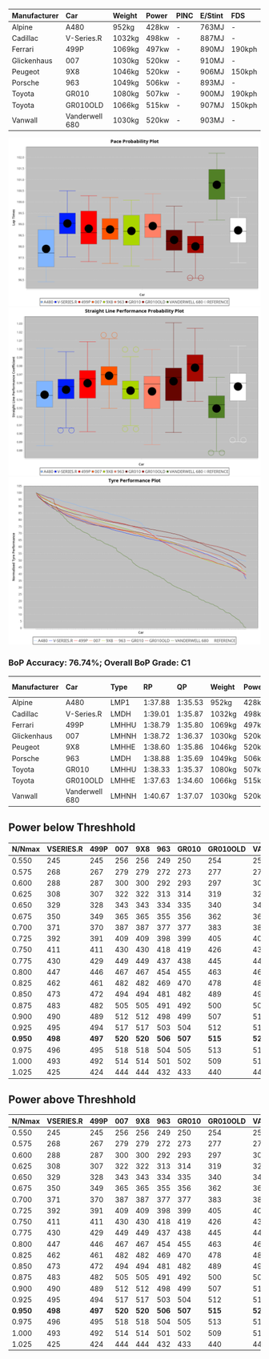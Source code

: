 |Manufacturer|Car|Weight|Power|PINC|E/Stint|FDS|
|:-|:-|:-|:-|:-|:-|:-|
|Alpine|A480|952kg|428kw|-|763MJ|-|
|Cadillac|V-Series.R|1032kg|498kw|-|887MJ|-|
|Ferrari|499P|1069kg|497kw|-|890MJ|190kph|
|Glickenhaus|007|1030kg|520kw|-|910MJ|-|
|Peugeot|9X8|1046kg|520kw|-|906MJ|150kph|
|Porsche|963|1049kg|506kw|-|893MJ|-|
|Toyota|GR010|1080kg|507kw|-|900MJ|190kph|
|Toyota|GR010OLD|1066kg|515kw|-|907MJ|150kph|
|Vanwall|Vanderwell 680|1030kg|520kw|-|903MJ|-|

![PACECHART](./IMG/OFFICIAL.png)
![STRAIGHTLINEPERFORMANCECHART](./IMG/OFFICIAL_sp.png)
![TYREPERFORMANCECHART](./IMG/OFFICIAL_tw.png)

### BoP Accuracy: 76.74%; Overall BoP Grade: C1
|Manufacturer|Car|Type|RP|QP|Weight|Power¹|Threshhold|PINC|Power²|E/Stint|AVG Vmax|FDS|RDLC|L/Stint|BOP-Grade|ModelAccuracy|ModelPoints|Match%|
|:-|:-|:-|:-|:-|:-|:-|:-|:-|:-|:-|:-|:-|:-|:-|:-|:-|:-|:-|
|Alpine|A480|LMP1|1:37.88|1:35.53|952kg|428kw|0.0kph|-|428kw|763MJ|300.65kph|-|0.97|27|-C2|67.92%|957|71.95%|
|Cadillac|V-Series.R|LMDH|1:39.01|1:35.87|1032kg|498kw|210.0kph|-|498kw|887MJ|302.65kph|-|1.03|29|+C2|91.10%|1770|73.27%|
|Ferrari|499P|LMHHU|1:38.79|1:35.80|1069kg|497kw|210.0kph|-|497kw|890MJ|302.91kph|190kph|1.03|29|~A1|84.26%|2292|100.00%|
|Glickenhaus|007|LMHNH|1:38.72|1:36.37|1030kg|520kw|210.0kph|-|520kw|910MJ|307.46kph|-|0.96|29|~A1|94.63%|1605|100.00%|
|Peugeot|9X8|LMHHE|1:38.60|1:35.86|1046kg|520kw|210.0kph|-|520kw|906MJ|303.27kph|150kph|1.02|29|~A1|83.63%|2468|100.00%|
|Porsche|963|LMDH|1:38.88|1:35.69|1049kg|506kw|210.0kph|-|506kw|893MJ|302.77kph|-|1.02|29|~A1|93.14%|5746|99.19%|
|Toyota|GR010|LMHHU|1:38.33|1:35.37|1080kg|507kw|210.0kph|-|507kw|900MJ|303.65kph|190kph|1.01|29|-B1|87.37%|3154|86.90%|
|Toyota|GR010OLD|LMHHE|1:37.63|1:34.60|1066kg|515kw|0.0kph|-|515kw|907MJ|307.26kph|150kph|1.02|29|-E2|89.81%|1393|50.05%|
|Vanwall|Vanderwell 680|LMHNH|1:40.67|1:37.07|1030kg|520kw|210.0kph|-|520kw|903MJ|300.53kph|-|1.01|29|+Ω1|90.28%|604|9.27%|

## Power below Threshhold
|N/Nmax|VSERIES.R|499P|007|9X8|963|GR010|GR010OLD|VANDERWELL680|​|RPM|A480|
|:-|:-|:-|:-|:-|:-|:-|:-|:-|:-|:-|:-|
|0.550|245|245|256|256|249|250|254|256|​|--|-|
|0.575|268|267|279|279|272|273|277|279|​|--|-|
|0.600|288|287|300|300|292|293|297|300|​|--|-|
|0.625|308|307|322|322|313|314|319|322|​|--|-|
|0.650|329|328|343|343|334|335|340|343|​|--|-|
|0.675|350|349|365|365|355|356|362|365|​|--|-|
|0.700|371|370|387|387|377|377|383|387|​|--|-|
|0.725|392|391|409|409|398|399|405|409|​|--|-|
|0.750|411|411|430|430|418|419|426|430|​|--|-|
|0.775|430|429|449|449|437|438|445|449|​|5000|251|
|0.800|447|446|467|467|454|455|463|467|​|5500|297|
|0.825|462|461|482|482|469|470|478|482|​|6000|332|
|0.850|473|472|494|494|481|482|489|494|​|6500|375|
|0.875|483|482|505|505|491|492|500|505|​|7000|418|
|0.900|490|489|512|512|498|499|507|512|​|7500|429|
|0.925|495|494|517|517|503|504|512|517|​|8000|425|
|**0.950**|**498**|**497**|**520**|**520**|**506**|**507**|**515**|**520**|**​**|**8500**|**428**|
|0.975|496|495|518|518|504|505|513|518|​|9000|214|
|1.000|493|492|514|514|501|502|509|514|​|--|-|
|1.025|425|424|444|444|432|433|440|444|​|--|-|

## Power above Threshhold
|N/Nmax|VSERIES.R|499P|007|9X8|963|GR010|GR010OLD|VANDERWELL680|​|RPM|A480|
|:-|:-|:-|:-|:-|:-|:-|:-|:-|:-|:-|:-|
|0.550|245|245|256|256|249|250|254|256|​|--|-|
|0.575|268|267|279|279|272|273|277|279|​|--|-|
|0.600|288|287|300|300|292|293|297|300|​|--|-|
|0.625|308|307|322|322|313|314|319|322|​|--|-|
|0.650|329|328|343|343|334|335|340|343|​|--|-|
|0.675|350|349|365|365|355|356|362|365|​|--|-|
|0.700|371|370|387|387|377|377|383|387|​|--|-|
|0.725|392|391|409|409|398|399|405|409|​|--|-|
|0.750|411|411|430|430|418|419|426|430|​|--|-|
|0.775|430|429|449|449|437|438|445|449|​|5000|251|
|0.800|447|446|467|467|454|455|463|467|​|5500|297|
|0.825|462|461|482|482|469|470|478|482|​|6000|332|
|0.850|473|472|494|494|481|482|489|494|​|6500|375|
|0.875|483|482|505|505|491|492|500|505|​|7000|418|
|0.900|490|489|512|512|498|499|507|512|​|7500|429|
|0.925|495|494|517|517|503|504|512|517|​|8000|425|
|**0.950**|**498**|**497**|**520**|**520**|**506**|**507**|**515**|**520**|**​**|**8500**|**428**|
|0.975|496|495|518|518|504|505|513|518|​|9000|214|
|1.000|493|492|514|514|501|502|509|514|​|--|-|
|1.025|425|424|444|444|432|433|440|444|​|--|-|
